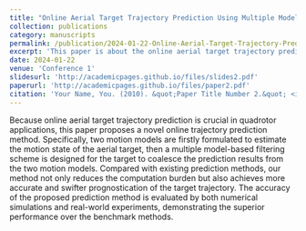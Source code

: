 ```yaml
---
title: "Online Aerial Target Trajectory Prediction Using Multiple Model-Based Filter"
collection: publications
category: manuscripts
permalink: /publication/2024-01-22-Online-Aerial-Target-Trajectory-Prediction
excerpt: 'This paper is about the online aerial target trajectory prediction.'
date: 2024-01-22
venue: 'Conference 1'
slidesurl: 'http://academicpages.github.io/files/slides2.pdf'
paperurl: 'http://academicpages.github.io/files/paper2.pdf'
citation: 'Your Name, You. (2010). &quot;Paper Title Number 2.&quot; <i>Journal 1</i>. 1(2).'
---
```

Because online aerial target trajectory prediction is crucial in quadrotor applications, this paper proposes a novel online trajectory prediction method. Specifically, two motion models are firstly formulated to estimate the motion state of the aerial target, then a multiple model-based filtering scheme is designed for the target to coalesce the prediction results from the two motion models. Compared with existing prediction methods, our method not only reduces the computation burden but also achieves more accurate and swifter prognostication of the target trajectory. The accuracy of the proposed prediction method is evaluated by both numerical simulations and real-world experiments, demonstrating the superior performance over the benchmark methods.
